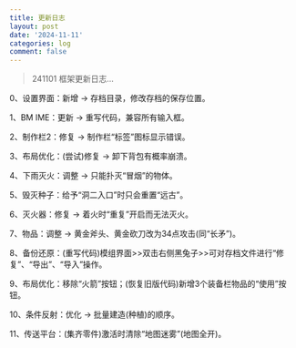 ```yaml
---
title: 更新日志
layout: post
date: '2024-11-11'
categories: log
comment: false
---
```


> 241101 框架更新日志...


0、设置界面：新增 -> 存档目录，修改存档的保存位置。

1、BM IME：更新 -> 重写代码，兼容所有输入框。

2、制作栏2：修复 -> 制作栏“标签”图标显示错误。

3、布局优化：(尝试)修复 -> 卸下背包有概率崩溃。

4、下雨灭火：调整 -> 只能扑灭“冒烟”的物体。

5、毁灭种子：给予“洞二入口”时只会重置“远古”。

6、灭火器：修复 -> 着火时“重复”开启而无法灭火。

7、物品：调整 -> 黄金斧头、黄金砍刀改为34点攻击(同“长矛”)。

8、备份还原：(重写代码)模组界面>>双击右侧黑兔子>>可对存档文件进行“修复”、“导出”、“导入”操作。

9、布局优化：移除“火箭”按钮；(恢复旧版代码)新增3个装备栏物品的“使用”按钮。

10、条件反射：优化 -> 批量建造(种植)的顺序。

11、传送平台：(集齐零件)激活时清除“地图迷雾”(地图全开)。

